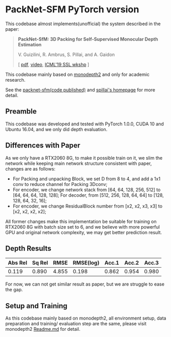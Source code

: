 # PackNet-SFM PyTorch version
This codebase almost implements(unofficial) the system described in the paper:

> **PackNet-SfM: 3D Packing for Self-Supervised Monocular Depth Estimation**
>
> V. Guizilini, R. Ambrus, S. Pillai, and A. Gaidon 
>
> \[ [pdf](https://arxiv.org/pdf/1905.02693), [video](https://youtu.be/-N8QFtL3ees), [ICML'19 SSL wkshp](https://drive.google.com/open?id=0B4M2lUVyJzS4RmpJWTVRTHMtWHZPQ3V5VG85VDA0bENfSUJJ) \]

This codebase mainly based on [monodepth2](https://github.com/nianticlabs/monodepth2) and only for academic research.

See the [packnet-sfm(code published)](https://github.com/TRI-ML/packnet-sfm) and [spillai's homepage](http://people.csail.mit.edu/spillai/) for more detail.

## Preamble

This codebase was developed and tested with PyTorch 1.0.0, CUDA 10 and Ubuntu 16.04, and we only did depth evaluation.

## Differences with Paper
As we only have a RTX2060 8G, to make it possible train on it,  we slim the network while keeping main network structure consistent with paper, changes are as follows:
* For Packing and unpacking Block, we set D from 8 to 4, and add a 1x1 conv to reduce channel for Packing 3Dconv;
* For encoder, we change network stack from [64, 64, 128, 256, 512] to [64, 64, 64, 128, 128]; For decoder, from [512, 256, 128, 64, 64] to [128, 128, 64, 32, 16];
* For encoder, we change ResidualBlock number from [x2, x2, x3, x3] to [x2, x2, x2, x2];

All former changes make this implementation be suitable for training on RTX2060 8G with batch size set to 6, and we believe with more powerful GPU and original network complexity, we may get better prediction result.


## Depth Results

| Abs Rel | Sq Rel | RMSE  | RMSE(log) | Acc.1 | Acc.2 | Acc.3 |
| ------- | ------ | ----- | --------- | ----- | ----- | ----- |
| 0.119   | 0.890  | 4.855 | 0.198     | 0.862 | 0.954 | 0.980 |

For now, we can not get similar result as paper, but we are struggle to ease the gap. 

## Setup and Training

As this codebase mainly based on monodepth2, all environment setup, data preparation and training/ evaluation step are the same, please visit monodepth2 [Readme.md](https://github.com/nianticlabs/monodepth2/blob/master/README.md) for detail.



